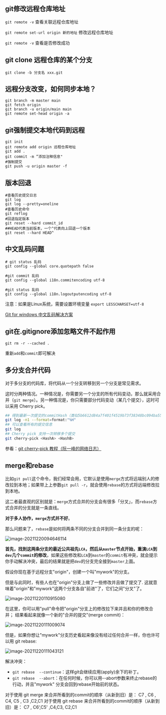 ## git修改远程仓库地址

`git remote -v`     查看关联远程仓库地址

`git remote set-url origin 新的地址`      修改远程仓库地址

`git remote -v`     查看是否修改成功



## git clone 远程仓库的某个分支

`git clone -b 分支名 xxx.git`



## 远程分支改变，如何同步本地？

```shell
git branch -m master main
git fetch origin
git branch -u origin/main main
git remote set-head origin -a
```



## git强制提交本地代码到远程

```shell
git init
git remote add origin 远程仓库地址
git add . 
git commit -m “添加注释信息"
#强制提交
git push -u origin master -f 
```



## 版本回退

```shell
#查看历史提交日志
git log  
git log --pretty=oneline
#查看历史命令
git reflog
#回退指定版本
git reset --hard commit_id
##HEAD代表当前版本，一个^代表向上回退一个版本
git reset --hard HEAD^
```



## 中文乱码问题

```shell
# git status 乱码
git config --global core.quotepath false

#git commit 乱码
git config --global i18n.commitencoding utf-8

#git status 乱码
git config --global i18n.logoutputencoding utf-8
```

注意：如果是Linux系统，需要设置环境变量 `export LESSCHARSET=utf-8`

[Git for windows 中文乱码解决方案](https://www.cnblogs.com/ayseeing/p/4203679.html)



## git在.gitignore添加忽略文件不起作用

```shell
git rm -r --cached .
```

重新`add`和`commit`即可解决



## 多分支合并代码

对于多分支的代码库，将代码从一个分支转移到另一个分支是常见需求。

这时分两种情况。一种情况是，你需要另一个分支的所有代码变动，那么就采用合并（`git merge`）。另一种情况是，你只需要部分代码变动（某几个提交），这时可以采用 Cherry pick。

```sh
## 得到最新一次提交的commitHash（类似5b6612d84a7f401f4519b73f38348bc094ba5501）
git log -n1 --format=format:"%H"
## 可以查看所有的提交信息
git log
## Cherry pick 支持一次转移多个提交
git cherry-pick <HashA> <HashB>
```

参看：[git cherry-pick 教程（阮一峰的网络日志）](http://www.ruanyifeng.com/blog/2020/04/git-cherry-pick.html)



## merge和rebase

比如`git pull`这个命令，我们经常会用，它默认是使用`merge`方式将远端别人的修改拉到本地；如果带上上参数`git pull -r`，就会使用`rebase`的方式将远端修改拉到本地。

这二者最直观的区别就是：`merge`方式合并的分支会有很多「分叉」，而`rebase`方式合并的分支就是一条直线。

**对于多人协作，`merge`方式并不好**。

那么问题来了，`rebase`是如何将两条不同的分支合并到同一条分支的呢：

![image-20211220094646114](https://cos.duktig.cn/typora/202112200947816.png)

**首先，找到这两条分支的最近公共祖先`LCA`，然后从`master`节点开始，重演`LCA`到`dev`几个`commit`的修改**，如果这些修改和`LCA`到`master`的`commit`有冲突，就会提示你手动解决冲突，最后的结果就是把`dev`的分支完全接到`master`上面。

假设你现在基于远程分支"origin"，创建一个叫"mywork"的分支。

但是与此同时，有些人也在"origin"分支上做了一些修改并且做了提交了. 这就意味着"origin"和"mywork"这两个分支各自"前进"了，它们之间"分叉"了。

![image-20211220110915080](https://cos.duktig.cn/typora/202112201109279.png)

在这里，你可以用"pull"命令把"origin"分支上的修改拉下来并且和你的修改合并； 结果看起来就像一个新的"合并的提交"(merge commit)：

![image-20211220111009074](https://cos.duktig.cn/typora/202112201110093.png)

但是，如果你想让"mywork"分支历史看起来像没有经过任何合并一样，你也许可以用 git rebase:

![image-20211220111043121](https://cos.duktig.cn/typora/202112201110178.png)

解决冲突：

- `git rebase  --continue`：这样git会继续应用(apply)余下的补丁。
- `git rebase  --abort`：在任何时候，你可以用--abort参数来终止rebase的行动，并且"mywork" 分支会回到rebase开始前的状态。

对于使用 git merge 来合并所看到的commit的顺序（从新到旧）是： C7 , C6 , C4, C5 , C3 ,C2,C1
对于使用 git rebase 来合并所看到的commit的顺序（从新到旧）是： C7 , C6‘,C5' ,C4,C3, C2,C1







